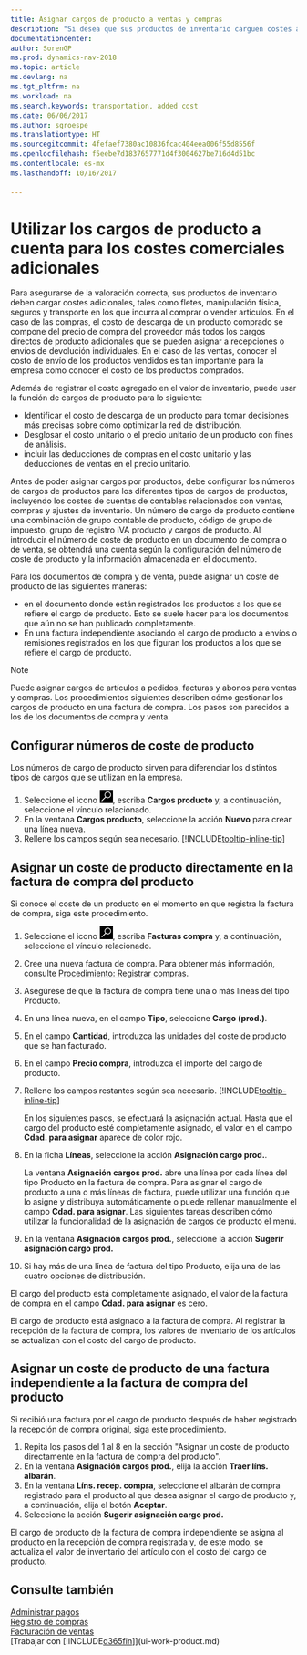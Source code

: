 ```yaml
---
title: Asignar cargos de producto a ventas y compras
description: "Si desea que sus productos de inventario carguen costes adicionales, tales como fletes, manipulación física, seguros y transporte en los que incurra al comprar o vender artículos, puede usar la función Gastos de productos."
documentationcenter: 
author: SorenGP
ms.prod: dynamics-nav-2018
ms.topic: article
ms.devlang: na
ms.tgt_pltfrm: na
ms.workload: na
ms.search.keywords: transportation, added cost
ms.date: 06/06/2017
ms.author: sgroespe
ms.translationtype: HT
ms.sourcegitcommit: 4fefaef7380ac10836fcac404eea006f55d8556f
ms.openlocfilehash: f5eebe7d1837657771d4f3004627be716d4d51bc
ms.contentlocale: es-mx
ms.lasthandoff: 10/16/2017

---
```

# <a name="how-to-use-item-charges-to-account-for-additional-trade-costs"></a>Utilizar los cargos de producto a cuenta para los costes comerciales adicionales
Para asegurarse de la valoración correcta, sus productos de inventario deben cargar costes adicionales, tales como fletes, manipulación física, seguros y transporte en los que incurra al comprar o vender artículos. En el caso de las compras, el costo de descarga de un producto comprado se compone del precio de compra del proveedor más todos los cargos directos de producto adicionales que se pueden asignar a recepciones o envíos de devolución individuales. En el caso de las ventas, conocer el costo de envío de los productos vendidos es tan importante para la empresa como conocer el costo de los productos comprados.

Además de registrar el costo agregado en el valor de inventario, puede usar la función de cargos de producto para lo siguiente:

- Identificar el costo de descarga de un producto para tomar decisiones más precisas sobre cómo optimizar la red de distribución.
- Desglosar el costo unitario o el precio unitario de un producto con fines de análisis.
- incluir las deducciones de compras en el costo unitario y las deducciones de ventas en el precio unitario.

Antes de poder asignar cargos por productos, debe configurar los números de cargos de productos para los diferentes tipos de cargos de productos, incluyendo los costes de cuentas de contables relacionados con ventas, compras y ajustes de inventario. Un número de cargo de producto contiene una combinación de grupo contable de producto, código de grupo de impuesto, grupo de registro IVA producto y cargos de producto. Al introducir el número de coste de producto en un documento de compra o de venta, se obtendrá una cuenta según la configuración del número de coste de producto y la información almacenada en el documento.

Para los documentos de compra y de venta, puede asignar un coste de producto de las siguientes maneras:
- en el documento donde están registrados los productos a los que se refiere el cargo de producto. Esto se suele hacer para los documentos que aún no se han publicado completamente.
- En una factura independiente asociando el cargo de producto a envíos o remisiones registrados en los que figuran los productos a los que se refiere el cargo de producto.

> [!NOTE]  
>   Puede asignar cargos de artículos a pedidos, facturas y abonos para ventas y compras. Los procedimientos siguientes describen cómo gestionar los cargos de producto en una factura de compra. Los pasos son parecidos a los de los documentos de compra y venta.

## <a name="to-set-up-item-charge-numbers"></a>Configurar números de coste de producto
Los números de cargo de producto sirven para diferenciar los distintos tipos de cargos que se utilizan en la empresa.

1. Seleccione el icono ![Buscar página o informe](media/ui-search/search_small.png "icono Buscar página o informe"), escriba **Cargos producto** y, a continuación, seleccione el vínculo relacionado.
2. En la ventana **Cargos producto**, seleccione la acción **Nuevo** para crear una línea nueva.
3. Rellene los campos según sea necesario. [!INCLUDE[tooltip-inline-tip](includes/tooltip-inline-tip_md.md)]

## <a name="to-assign-an-item-charge-directly-to-the-purchase-invoice-for-the-item"></a>Asignar un coste de producto directamente en la factura de compra del producto
Si conoce el coste de un producto en el momento en que registra la factura de compra, siga este procedimiento.

1. Seleccione el icono ![Buscar página o informe](media/ui-search/search_small.png "icono Buscar página o informe"), escriba **Facturas compra** y, a continuación, seleccione el vínculo relacionado.
2. Cree una nueva factura de compra. Para obtener más información, consulte [Procedimiento: Registrar compras](purchasing-how-record-purchases.md).
3. Asegúrese de que la factura de compra tiene una o más líneas del tipo Producto.
4. En una línea nueva, en el campo **Tipo**, seleccione **Cargo (prod.)**.
5. En el campo **Cantidad**, introduzca las unidades del coste de producto que se han facturado.
6. En el campo **Precio compra**, introduzca el importe del cargo de producto.
7. Rellene los campos restantes según sea necesario. [!INCLUDE[tooltip-inline-tip](includes/tooltip-inline-tip_md.md)]

    En los siguientes pasos, se efectuará la asignación actual. Hasta que el cargo del producto esté completamente asignado, el valor en el campo **Cdad. para asignar** aparece de color rojo.
8. En la ficha **Líneas**, seleccione la acción **Asignación cargo prod.**.

    La ventana **Asignación cargos prod.** abre una línea por cada línea del tipo Producto en la factura de compra. Para asignar el cargo de producto a una o más líneas de factura, puede utilizar una función que lo asigne y distribuya automáticamente o puede rellenar manualmente el campo **Cdad. para asignar**. Las siguientes tareas describen cómo utilizar la funcionalidad de la asignación de cargos de producto el menú.

9. En la ventana **Asignación cargos prod.**, seleccione la acción **Sugerir asignación cargo prod.**
10. Si hay más de una línea de factura del tipo Producto, elija una de las cuatro opciones de distribución.  

El cargo del producto está completamente asignado, el valor de la factura de compra en el campo **Cdad. para asignar** es cero.

El cargo de producto está asignado a la factura de compra. Al registrar la recepción de la factura de compra, los valores de inventario de los artículos se actualizan con el costo del cargo de producto.  

## <a name="to-assign-an-item-charge-from-a-separate-invoice-to-the-purchase-invoice-for-the-item"></a>Asignar un coste de producto de una factura independiente a la factura de compra del producto
Si recibió una factura por el cargo de producto después de haber registrado la recepción de compra original, siga este procedimiento.
1. Repita los pasos del 1 al 8 en la sección "Asignar un coste de producto directamente en la factura de compra del producto".
2. En la ventana **Asignación cargos prod.**, elija la acción **Traer líns. albarán**.
3. En la ventana **Líns. recep. compra**, seleccione el albarán de compra registrado para el producto al que desea asignar el cargo de producto y, a continuación, elija el botón **Aceptar**.
4. Seleccione la acción **Sugerir asignación cargo prod.**

El cargo de producto de la factura de compra independiente se asigna al producto en la recepción de compra registrada y, de este modo, se actualiza el valor de inventario del artículo con el costo del cargo de producto.

## <a name="see-also"></a>Consulte también
[Administrar pagos](payables-manage-payables.md)  
[Registro de compras](purchasing-how-record-purchases.md)  
[Facturación de ventas](sales-how-invoice-sales.md)  
[Trabajar con [!INCLUDE[d365fin](includes/d365fin_md.md)]](ui-work-product.md)  

